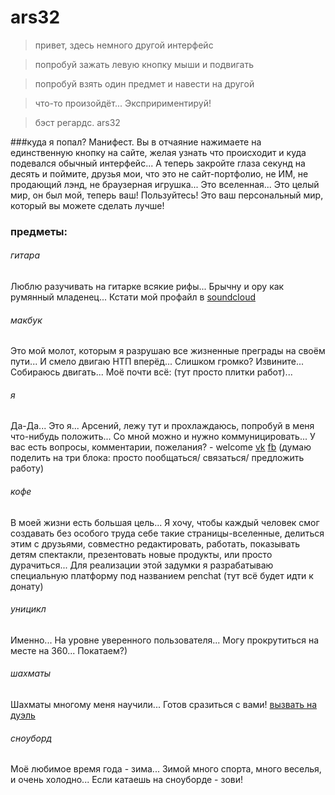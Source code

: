 # ars32
> привет, здесь немного другой интерфейс

> попробуй зажать левую кнопку мыши и подвигать

> попробуй взять один предмет и навести на другой

> что-то произойдёт... Экспририментируй!

> бэст регардс. ars32

###куда я попал?
Манифест.
Вы в отчаяние нажимаете на единственную кнопку на сайте, желая узнать что происходит и куда
подевался обычный интерфейс... А теперь закройте глаза секунд на десять и поймите, друзья мои,
что это не сайт-портфолио, не ИМ, не продающий лэнд, не браузерная игрушка... Это вселенная...
Это целый мир, он был мой, теперь ваш! Пользуйтесь! Это ваш персональный мир, который вы
можете сделать лучше!

### предметы:

###### гитара
Люблю разучивать на гитарке всякие рифы... Брычну и ору как румянный младенец...
Кстати мой профайл в [soundcloud](http://soundcloud.com/arsenicum32)  
###### макбук
Это мой молот, которым я разрушаю все жизненные преграды на своём пути...
И смело двигаю НТП вперёд... Слишком громко? Извините... Собираюсь двигать...
Моё почти всё: (тут просто плитки работ)...
###### я
Да-Да... Это я... Арсений, лежу тут и прохлаждаюсь, попробуй в меня что-нибудь положить...
Со мной можно и нужно коммуницировать... У вас есть вопросы, комментарии, пожелания? - welcome
[vk](http://vk.com/arsenicum32)
[fb](http://facebook.com/arsenicum32)
(думаю поделить на три блока: просто пообщаться/ связаться/ предложить работу)
###### кофе
В моей жизни есть большая цель... Я хочу, чтобы каждый человек смог создавать без особого труда
себе такие страницы-вселенные, делиться этим с друзьями, совместно редактировать, работать,
показывать детям спектакли, презентовать новые продукты, или просто дурачиться...
Для реализации этой задумки я разрабатываю специальную платформу под названием penchat
(тут всё будет идти к донату)
###### уницикл
Именно... На уровне уверенного пользователя... Могу прокрутиться на месте на 360... Покатаем?)
###### шахматы
Шахматы многому меня научили... Готов сразиться с вами!
[вызвать на дуэль](http://ru.lichess.org/arsenicum32)
###### сноуборд
Моё любимое время года - зима... Зимой много спорта, много веселья, и очень холодно...
Если катаешь на сноуборде - зови!

